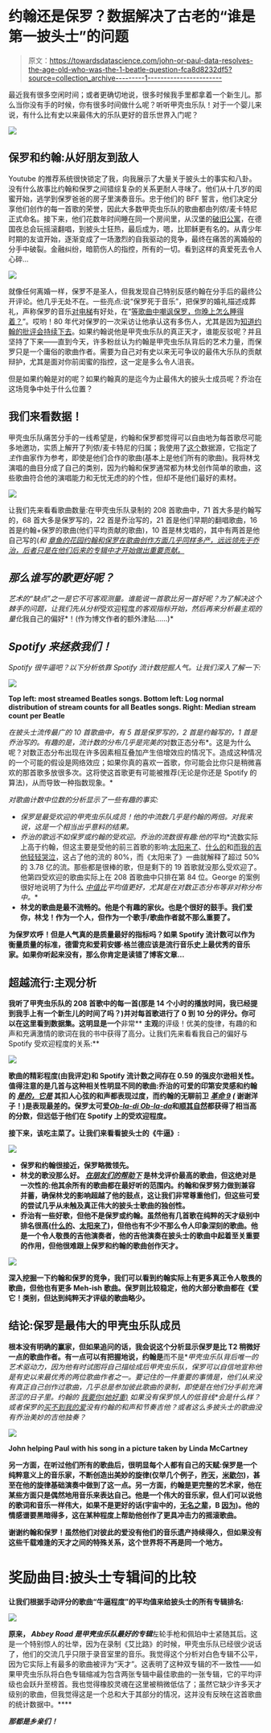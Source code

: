 # 约翰还是保罗？数据解决了古老的“谁是第一披头士”的问题

> 原文：<https://towardsdatascience.com/john-or-paul-data-resolves-the-age-old-who-was-the-1-beatle-question-fca8d8232df5?source=collection_archive---------1----------------------->

最近我有很多空闲时间；或者更确切地说，很多时候我手里都拿着一个新生儿。那么当你没有手的时候，你有很多时间做什么呢？听听甲壳虫乐队！对于一个婴儿来说，有什么比有史以来最伟大的乐队更好的音乐世界入门呢？

![](img/78a39ad5531d9d6fb029b71d1e41abe1.png)

## 保罗和约翰:从好朋友到敌人

Youtube 的推荐系统很快锁定了我，向我展示了大量关于披头士的事实和八卦。没有什么故事比约翰和保罗之间错综复杂的关系更耐人寻味了。他们从十几岁的闺蜜开始，逃学到保罗爸爸的房子里演奏音乐。忠于他们的 BFF 誓言，他们决定分享他们创作的每一首歌的荣誉，因此大多数甲壳虫乐队的歌曲都由列侬/麦卡特尼正式命名。接下来，他们花数年时间睡在同一个房间里，从汉堡的[破旧公寓](https://www.beatlesbible.com/1960/08/17/live-indra-club-hamburg/)，在德国夜总会玩摇滚翻唱，到披头士狂热，最后成为，嗯，比耶稣更有名的。从青少年时期的友谊开始，逐渐变成了一场激烈的自我驱动的竞争，最终在痛苦的离婚般的分手中破裂。金融纠纷，暗箭伤人的指控，所有的一切。看到这样的真爱死去令人心碎…

![](img/dd48a1f1a07b819177a0ef2ca4646e9f.png)

就像任何离婚一样，保罗不是圣人，但我发现自己特别反感约翰在分手后的最终公开评论。他几乎无处不在。一些亮点:说“保罗死于音乐”，把保罗的婚礼描述成葬礼，声称保罗的音乐[对电梯](https://www.cheatsheet.com/entertainment/the-paul-mccartney-song-that-made-john-lennon-so-angry.html/)有好处，在“[等歌曲中嘲讽保罗，你晚上怎么睡得着？](https://www.youtube.com/watch?v=teD9t-lO_o0)”。哎哟！80 年代对保罗的一次采访让他承认这有多伤人，尤其是因为[知道约翰的批评会持续下去](https://www.youtube.com/watch?v=dkHEf--YNng)。如果约翰说他是甲壳虫乐队的真正天才，谁能反驳呢？并且坚持了下来——直到今天，许多粉丝认为约翰是甲壳虫乐队背后的艺术力量，而保罗只是一个庸俗的歌曲作者。需要为自己对有史以来无可争议的最伟大乐队的贡献辩护，尤其是面对你前闺蜜的指控，这一定是多么令人沮丧。

但是如果约翰是对的呢？如果约翰真的是迄今为止最伟大的披头士成员呢？乔治在这场竞争中处于什么位置？

## 我们来看数据！

甲壳虫乐队痛苦分手的一线希望是，约翰和保罗都觉得可以自由地为每首歌尽可能多地邀功，实质上解开了列侬/麦卡特尼的归属；我使用了[这个](http://www.myrsten.nu/worldnet/beatlesongs.htm)数据源，它指定了*主*作曲家作为参考，即使是他们合作的歌曲(基本上是他们所有的歌曲)。我将林戈演唱的曲目分成了自己的类别，因为约翰和保罗通常都为林戈创作简单的歌曲，这些歌曲符合他的演唱能力和无忧无虑的的个性，但却不是他们最好的素材。

![](img/fb2e420fdf16c06814b403f8861d4df0.png)

让我们先来看看歌曲数量:在甲壳虫乐队录制的 208 首歌曲中，71 首大多是约翰写的，68 首大多是保罗写的，22 首是乔治写的，21 首是他们早期的翻唱歌曲，16 首是约翰+保罗的歌曲(他们平均贡献的歌曲)，10 首是林戈唱的，其中有两首是他自己写的([](https://www.youtube.com/watch?v=PTKEiQHHsuk)*和 [*章鱼的花园*约翰和保罗在歌曲创作方面几乎同样多产，远远领先于乔治，后者只是在他们后来的专辑中才开始做出重要贡献。](https://www.youtube.com/watch?v=De1LCQvbqV4)*

## *那么谁写的歌更好呢？*

*艺术的“缺点”之一是它不可客观测量。谁能说一首歌比另一首好呢？为了解决这个棘手的问题，让我们先从分析*受欢迎程度*的客观指标开始，然后再来分析最主观的量化*我自己的偏好*！(作为博文作者的额外津贴……)*

## *Spotify 来拯救我们！*

*Spotify 很牛逼吧？以下分析依靠 Spotify 流计数挖掘人气。让我们深入了解一下:*

*![](img/9c844f55adc753ed7442a841804acf29.png)*

**Top left: most streamed Beatles songs. Bottom left: Log normal distribution of stream counts for all Beatles songs. Right: Median stream count per Beatle**

*在披头士流传最广的 10 首歌曲中，有 5 首是保罗写的，2 首是约翰写的，1 首是乔治写的。有趣的是，流计数的分布几乎是完美的*对数正态分布*。这是为什么呢？对数正态分布出现在许多因素相互叠加产生倍增效应的情况下。造成这种情况的一个可能的假设是网络效应；如果你真的喜欢一首歌，你可能会比你只是稍微喜欢的那首歌多放很多次。这将使这首歌更有可能被推荐(无论是你还是 Spotify 的算法)，从而导致一种指数现象。*

*对歌曲计数中位数的分析显示了一些有趣的事实:*

*   *保罗是最受欢迎的甲壳虫乐队成员！他的中流数几乎是约翰的两倍。对我来说，这是一个相当出乎意料的结果。*
*   *乔治的歌远不如保罗或约翰的受欢迎。乔治的流数很有趣:他的*平均*流数实际上高于约翰，但这主要是受他的前三首歌的影响:[太阳来了](https://www.youtube.com/watch?v=xUNqsfFUwhY)、[什么的](https://www.youtube.com/watch?v=UelDrZ1aFeY)和[而我的吉他轻轻哭泣](https://www.youtube.com/watch?v=VJDJs9dumZI)，这占了他的流的 80%，而《太阳来了》一曲就解释了超过 50%的 3.78 亿的流。那些都是很棒的歌，但是剩下的 19 首歌就没那么受欢迎了。他第四受欢迎的歌曲实际上在 208 首歌曲中只排在第 84 位。George 的案例很好地说明了为什么 [*中值比*](https://creativemaths.net/blog/median/)*平均值更好，尤其是在对数正态分布等非对称分布中。**
*   **林戈的歌曲是最不流畅的。他是个有趣的家伙。也是个很好的鼓手。我们爱你，林戈！作为一个人，但作为一个歌手/歌曲作者就不那么重要了。**

**为保罗欢呼！但是人气真的是质量最好的指标吗？如果 Spotify 流计数可以作为衡量质量的标准，德雷克和爱莉安娜·格兰德应该是流行音乐史上最优秀的音乐家。如果你听起来没有，那么你肯定是读错了博客文章…**

## **超越流行:主观分析**

**我听了甲壳虫乐队的 208 首歌中的每一首(那是 14 个小时的播放时间，我已经提到我手上有一个新生儿的时间了吗？)并对每首歌进行了 0 到 10 分的评分。你可以在这里看到数据集。这明显是一个**非常** **主观**的评级！优美的旋律，有趣的和声和充满激情的歌词在我的书中获得了高分。让我们先来看看我自己的偏好与 Spotify 受欢迎程度的关系:**

**![](img/651f787215df0e3f7d6c7dbe5cb91422.png)**

**歌曲的精彩程度(由我评定)和 Spotify 流计数之间存在 0.59 的强皮尔逊相关性。值得注意的是几首与这种相关性明显不同的歌曲:乔治的可爱的印第安灵感[](https://www.youtube.com/watch?v=swT6YTPYwgM)**和约翰的 [*是的，它是*](https://www.youtube.com/watch?v=acWj7M0-9rY) 其扣人心弦的和声都表现过度，而约翰的无聊前卫 [*革命 9*](https://www.youtube.com/watch?v=SNdcFPjGsm8) *(* 谢谢洋子！)是表现最差的。保罗太可爱[*Ob-la-di Ob-la-da*](https://www.youtube.com/watch?v=_J9NpHKrKMw)和[顺其自然](https://www.youtube.com/watch?v=QDYfEBY9NM4)都获得了相当高的分数，但远低于他们在 Spotify 上的受欢迎程度。****

**接下来，该吃主菜了。让我们来看看披头士的《牛逼》:**

**![](img/ebff2bb8af160d4f5c8160e93a98da0d.png)**

*   **保罗和约翰很接近，保罗略微领先。**
*   **林戈的歌没那么好。 [*在朋友们的帮助下*](https://www.youtube.com/watch?v=0C58ttB2-Qg) 是林戈评价最高的歌曲，但这绝对是一次性的:他其余所有的歌曲都在最好听的范围内。约翰和保罗努力做到兼容并蓄，确保林戈的影响超越了他的鼓点，这让我们非常尊重他们，但这些可爱的尝试几乎从未触及真正伟大的披头士歌曲的独创性。**
*   **乔治有一些好歌，但他不是保罗或约翰。虽然他有几首歌在纯粹的天才级别中排名很高([什么的](https://www.youtube.com/watch?v=UelDrZ1aFeY)、[太阳来了](https://www.youtube.com/watch?v=xUNqsfFUwhY))，但他也有不少不那么令人印象深刻的歌曲。他是一个令人敬畏的吉他演奏者，他的吉他演奏在披头士的歌曲中起着至关重要的作用，但他很难跟上保罗和约翰的歌曲创作天才。**

**![](img/dd8f0d3c6db88df34d04ed1a9d533b55.png)**

**深入挖掘一下约翰和保罗的竞争，我们可以看到约翰实际上有更多真正令人敬畏的歌曲，但他也有更多 Meh-ish 歌曲。保罗则比较稳定，他的大部分歌曲都在《爱它！类别，但达到纯粹天才评级的歌曲略少。**

## **结论:保罗是最伟大的甲壳虫乐队成员**

**根本没有明确的赢家，但如果追问的话，我会说这个分析显示保罗是比 T2 稍微好一点的歌曲作者。有一点可以有把握地说，约翰是**而不是**甲壳虫乐队背后唯一的艺术驱动力，因为他有时试图将自己描绘成后甲壳虫乐队，保罗可以自信地宣称他是有史以来最优秀的两位歌曲作者之一。要记住的一件重要的事情是，他们从来没有真正自己创作过歌曲，几乎总是参加彼此歌曲的录制，即使是在他们分手前充满苦涩的日子里。约翰的 [*我要你(她好重)*](https://www.youtube.com/watch?v=wNL6bd7SpDE) 如果没有保罗惊人的低音线*会是什么样？*或者保罗的[买不到我的爱](https://www.youtube.com/watch?v=srwxJUXPHvE)没有约翰的和声和节奏吉他？或者这么多披头士的歌曲没有乔治美妙的吉他独奏？**

**![](img/b2c53eb3fcb277df69990518c02af885.png)**

**John helping Paul with his song in a picture taken by Linda McCartney**

**另一方面，在听过他们所有的歌曲后，很明显每个人都有自己的天赋:保罗是一个纯粹意义上的音乐家，不断创造出美妙的旋律(仅举几个例子，[昨天](https://www.youtube.com/watch?v=NrgmdOz227I)，[米歇尔](https://www.youtube.com/watch?v=WoBLi5eE-wY))，甚至在他的旋律基础演奏中做到了这一点。另一方面，约翰是更完整的艺术家，他在某些方面只是偶然地用音乐来表达自己。他是一个伟大的音乐家，但人们可以说他的歌词和音乐一样伟大，如果不是更好的话(宇宙中的，[无名之辈](https://www.youtube.com/watch?v=8scSwaKbE64)，B [因为](https://www.youtube.com/watch?v=hL0tnrl2L_U))。他的情感谱要黑暗得多，这在某种程度上帮助他创作了更具冲击力的摇滚歌曲。**

**谢谢约翰和保罗！虽然他们对彼此的爱没有他们的音乐遗产持续得久，但如果没有这些千载难逢的天才之间的特殊关系，这个世界将不再是同一个地方。**

# ****奖励曲目:披头士专辑间的比较****

**让我们根据手动评分的歌曲“牛逼程度”的平均值来给披头士的所有专辑排名:**

**![](img/6b54308dde07050cf247cbf0276ebad9.png)**

**原来， ***Abbey Road 是甲壳虫乐队最好的专辑*****左轮手枪和佩珀中士紧随其后。这是一个特别惊人的壮举，因为在录制《艾比路》的时候，甲壳虫乐队已经很少说话了，他们的交流几乎只限于录音室里的音乐。我觉得这个分析对白色专辑不公平，因为它实际上有最多的歌曲被评为“天才”。这表明了这种双专辑的不一致性——如果甲壳虫乐队将白色专辑缩减为包含两张专辑中最佳歌曲的一张专辑，它的平均评级也会跃升至榜首。我也觉得橡胶灵魂在这里被稍微低估了；虽然它缺少许多天才级别的歌曲，但我觉得这是一个总和大于其部分的情况，这并没有反映在这首歌曲的统计数据中。****

***那都是乡亲们！***